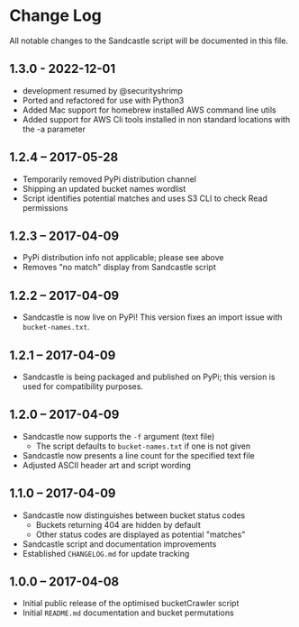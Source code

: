 # Change Log
All notable changes to the Sandcastle script will be documented in this file.

## 1.3.0 - 2022-12-01
* development resumed by @securityshrimp
* Ported and refactored for use with Python3
* Added Mac support for homebrew installed AWS command line utils
* Added support for AWS Cli tools installed in non standard locations with the -a parameter


## 1.2.4 – 2017-05-28
* Temporarily removed PyPi distribution channel
* Shipping an updated bucket names wordlist
* Script identifies potential matches and uses S3 CLI to check Read permissions

## 1.2.3 – 2017-04-09
- PyPi distribution info not applicable; please see above
- Removes "no match" display from Sandcastle script

## 1.2.2 – 2017-04-09
- Sandcastle is now live on PyPi! This version fixes an import issue with `bucket-names.txt`.

## 1.2.1 – 2017-04-09
- Sandcastle is being packaged and published on PyPi; this version is used for compatibility purposes.

## 1.2.0 – 2017-04-09
- Sandcastle now supports the `-f` argument (text file)
	* The script defaults to `bucket-names.txt` if one is not given
- Sandcastle now presents a line count for the specified text file
- Adjusted ASCII header art and script wording

## 1.1.0 – 2017-04-09
- Sandcastle now distinguishes between bucket status codes
	* Buckets returning 404 are hidden by default
	* Other status codes are displayed as potential "matches"
- Sandcastle script and documentation improvements
- Established `CHANGELOG.md` for update tracking

## 1.0.0 – 2017-04-08
- Initial public release of the optimised bucketCrawler script
- Initial `README.md` documentation and bucket permutations
